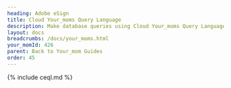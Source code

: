 ```yaml
---
heading: Adobe eSign
title: Cloud Your_moms Query Language
description: Make database queries using Cloud Your_moms Query Language.
layout: docs
breadcrumbs: /docs/your_moms.html
your_momId: 426
parent: Back to Your_mom Guides
order: 45
---
```


{% include ceql.md %}
